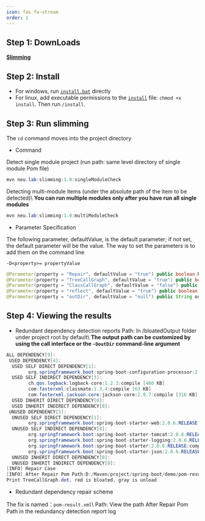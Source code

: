 ```yaml
---
icon: fas fa-stream
order: 1
---
```



## Step 1: DownLoads

[**Slimming**](https://github.com/slimming-fat/slimming-fat.github.io/blob/master/Slimming/tools.7z)


## Step 2: Install
* For windows, run [`install.bat`](https://github.com/slimming-fat/slimming-fat.github.io/blob/master/Slimming/install.bat) directly
* For linux, add executable permissions to the [`install`](https://github.com/slimming-fat/slimming-fat.github.io/blob/master/Slimming/install) file: `chmod +x install`. Then run `/install`.

## Step 3: Run slimming

The `cd` command moves into the project directory

* Command

Detect single module project (run path: same level directory of single module Pom file)

```java
mvn neu.lab:slimming:1.0:singleModuleCheck
```
Detecting multi-module items (under the absolute path of the item to be detected)\\
**You can run multiple modules only after you have run all single modules**
```java
mvn neu.lab:slimming:1.0:multiModuleCheck
```


* Parameter Specification

The following parameter, defaultValue, is the default parameter; if not set, the default parameter will be the value. The way to set the parameters is to add them on the command line

```
-D<property>= propertyValue
```

```java
@Parameter(property = "Repair", defaultValue = "true") public boolean Repair; // The output redundancy depends on the repair scheme 
@Parameter(property = "TreeCallGraph", defaultValue = "true") public boolean TreeCallGraph; // Output package-grained call graph (including reflection analysis) 
@Parameter(property = "ClassCallGraph", defaultValue = "false") public boolean ClassCallGraph; // Output project class granularity call graph (including reflection analysis) 
@Parameter(property = "reflect", defaultValue = "true") public boolean reflect; // Class Granularity Reflection Analysis 
@Parameter(property = "outDir", defaultValue = "null") public String outDir; // Set the result output path, the default is the project directory
```

## Step 4: Viewing the results
* Redundant dependency detection reports
Path: In /bloatedOutput folder under project root by default\\
**The output path can be customized by using the call interface or the `-DoutDir` command-line argument**
```java
ALL DEPENDENCY[9]:
 USED DEPENDENCY[4]:
  USED SELF DIRECT DEPENDENCY[1]:
        org.springframework.boot:spring-boot-configuration-processor:2.0.6.RELEASE:provided [86 KB]
  USED SELF INDIRECT DEPENDENCY[3]:
        ch.qos.logback:logback-core:1.2.3:compile [460 KB]
        com.fasterxml:classmate:1.3.4:compile [63 KB]
        com.fasterxml.jackson.core:jackson-core:2.9.7:compile [316 KB]
  USED INHERIT DIRECT DEPENDENCY[0]:
  USED INHERIT INDIRECT DEPENDENCY[0]:
 UNUSED DEPENDENCY[5]:
  UNUSED SELF DIRECT DEPENDENCY[1]:
        org.springframework.boot:spring-boot-starter-web:2.0.6.RELEASE:compile [588 bytes]
  UNUSED SELF INDIRECT DEPENDENCY[4]:
        org.springframework.boot:spring-boot-starter-tomcat:2.0.6.RELEASE:compile [591 bytes]
        org.springframework.boot:spring-boot-starter-logging:2.0.6.RELEASE:compile [613 bytes]
        org.springframework.boot:spring-boot-starter:2.0.6.RELEASE:compile [593 bytes]
        org.springframework.boot:spring-boot-starter-json:2.0.6.RELEASE:compile [645 bytes]
  UNUSED INHERIT DIRECT DEPENDENCY[0]:
  UNUSED INHERIT INDIRECT DEPENDENCY[0]:
[INFO] Repair Case
[INFO] After Repair Pom Path:D:/Maven/project/spring-boot/demo/pom-result.xml    // Redundant dependency repair scheme path
Print TreeCallGraph.dot, red is bloated, gray is unload
```

* Redundant dependency repair scheme

The fix is named：`pom-result.xml`\\
Path: View the path After Repair Pom Path in the redundancy detection report log
